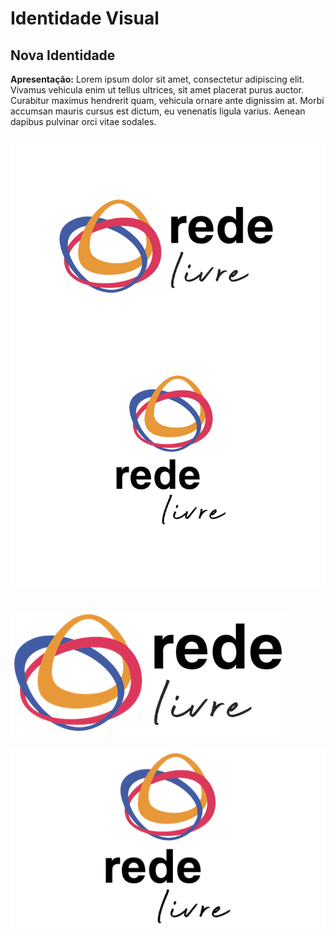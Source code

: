 # Identidade Visual

## Nova Identidade

**Apresentação:** Lorem ipsum dolor sit amet, consectetur adipiscing elit. Vivamus vehicula enim ut tellus ultrices, sit amet placerat purus auctor. Curabitur maximus hendrerit quam, vehicula ornare ante dignissim at. Morbi accumsan mauris cursus est dictum, eu venenatis ligula varius. Aenean dapibus pulvinar orci vitae sodales. 
 

![LogoRedeLivre](https://github.com/redelivre/designsystem/blob/master/IdentidadeVisual/logo-redelivre_pequeno.png)
---
![LogoRedeLivre](https://github.com/redelivre/designsystem/blob/master/IdentidadeVisual/logo-redelivre_horizontal-transparente-pequeno.png)
---
![LogoRedeLivre](https://github.com/redelivre/designsystem/blob/master/IdentidadeVisual/logo-redelivre_vertical.png)
